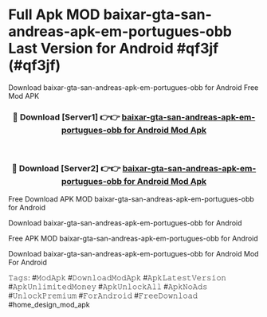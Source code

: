 # Full Apk MOD baixar-gta-san-andreas-apk-em-portugues-obb Last Version for Android #qf3jf (#qf3jf)
Download baixar-gta-san-andreas-apk-em-portugues-obb for Android Free Mod APK

<div align="center">
<h3>🔴 Download [Server1] 👉👉 <a href="https://apps.libra.edu.pl?title=baixar-gta-san-andreas-apk-em-portugues-obb&ref=18F">baixar-gta-san-andreas-apk-em-portugues-obb for Android Mod Apk</a></h3><br>

<h3>🔴 Download [Server2] 👉👉 <a href="https://apps.libra.edu.pl?title=baixar-gta-san-andreas-apk-em-portugues-obb&ref=18F">baixar-gta-san-andreas-apk-em-portugues-obb for Android Mod Apk</a></h3>
</div>


Free Download APK MOD baixar-gta-san-andreas-apk-em-portugues-obb for Android

Download baixar-gta-san-andreas-apk-em-portugues-obb for Android 

Free APK MOD baixar-gta-san-andreas-apk-em-portugues-obb for Android 

Download baixar-gta-san-andreas-apk-em-portugues-obb for Android Mod For Android

𝚃𝚊𝚐𝚜: #𝙼𝚘𝚍𝙰𝚙𝚔 #𝙳𝚘𝚠𝚗𝚕𝚘𝚊𝚍𝙼𝚘𝚍𝙰𝚙𝚔 #𝙰𝚙𝚔𝙻𝚊𝚝𝚎𝚜𝚝𝚅𝚎𝚛𝚜𝚒𝚘𝚗 #𝙰𝚙𝚔𝚄𝚗𝚕𝚒𝚖𝚒𝚝𝚎𝚍𝙼𝚘𝚗𝚎𝚢 #𝙰𝚙𝚔𝚄𝚗𝚕𝚘𝚌𝚔𝙰𝚕𝚕 #𝙰𝚙𝚔𝙽𝚘𝙰𝚍𝚜 #𝚄𝚗𝚕𝚘𝚌𝚔𝙿𝚛𝚎𝚖𝚒𝚞𝚖 #𝙵𝚘𝚛𝙰𝚗𝚍𝚛𝚘𝚒𝚍 #𝙵𝚛𝚎𝚎𝙳𝚘𝚠𝚗𝚕𝚘𝚊𝚍 #home_design_mod_apk
